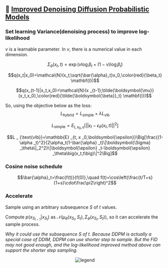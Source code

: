 ## 📖 [Improved Denoising Diffusion Probabilistic Models](https://arxiv.org/abs/2102.09672)

### Set learning Variance(denoising process) to improve log-likelihood

$v$ is a learnable parameter. In $v$, there is a numerical value in each dimension.

$$\Sigma_\theta(x_t,t)=\exp(v\log\beta_t+(1-v)\log\tilde{\beta}_t)$$

$$q(x_t|x_0)=\mathcal{N}(x_t;\sqrt{\bar{\alpha}_t}x_0,\color{red}{\beta_t} \mathbf{I})$$

$$q(x_{t-1}|x_t,x_0)=\mathcal{N}(x _{t-1};\tilde{\boldsymbol{\mu}}(x_t,x_0),\color{red}{\tilde{\boldsymbol{\beta}}_t} \mathbf{I})$$

So, using the objective below as the loss: $$L_{\text{hybrid}} = L _ {\text{simple}} + \lambda L _ {\text{vlb}}$$

$$L_\text{simple}=E _{t,x_0,\epsilon}\left[||\epsilon _t -\epsilon _\theta(x_t,t)||^2\right]$$

$$L _ {\text{vlb}}=\mathbb{E} _{t, x _0,\boldsymbol{\epsilon}}\Big[\frac{(1-\alpha _t)^2}{2\alpha_t(1-\bar{\alpha} _t)\|\boldsymbol{\Sigma} _\theta\|_2^2}\|\boldsymbol{\epsilon} _t-\boldsymbol{\epsilon} _\theta\big(x_t,t\big)\|^2\Big]$$

### Cosine noise schedule

$$\bar{\alpha}_t=\frac{f(t)}{f(0)},\quad f(t)=\cos\left(\frac{t/T+s}{1+s}\cdot\frac\pi2\right)^2$$

### Accelerate 

Sample using an arbitrary subsequence $S$ of $t$ values.

Compute $p(x_{S_{t-1}}|x_{S_{t}})$ as $\mathcal{N}(\mu_\theta(x_{S_t},S_t),\Sigma_\theta(x_{S_t},S_t))$, so it can accelerate the sample process.

*Why it could use the subsequence S of t. Because DDPM is actually a special case of DDIM, DDPM can use shorter step to sample. But the FID may not good enough, and the log-likelihood improved method above can support the shorter step sampling.*

<p align="center">
  <img src="https://github.com/digbangbang/Learning/assets/78746384/628105bf-9454-476d-8703-1b129763b423" alt="legend">
</p>
